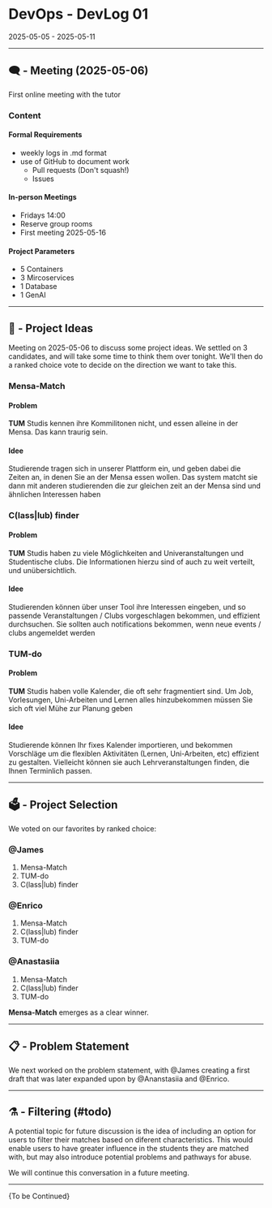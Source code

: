 # DevOps - DevLog 01
2025-05-05 - 2025-05-11

---

## 🗨️ - Meeting (2025-05-06)
First online meeting with the tutor

### Content
#### Formal Requirements
- weekly logs in .md format
- use of GitHub to document work
	- Pull requests (Don't squash!)
	- Issues
#### In-person Meetings
- Fridays 14:00
- Reserve group rooms
- First meeting 2025-05-16
#### Project Parameters
- 5 Containers
- 3 Mircoservices
- 1 Database
- 1 GenAI

---

## 💭 - Project Ideas
Meeting on 2025-05-06 to discuss some project ideas. We settled on 3 candidates, and will take some time to think them over tonight. We'll then do a ranked choice vote to decide on the direction we want to take this.

### Mensa-Match
#### Problem
**TUM** Studis kennen ihre Kommilitonen nicht, und essen alleine in der Mensa. Das kann traurig sein.
#### Idee
Studierende tragen sich in unserer Plattform ein, und geben dabei die Zeiten an, in denen Sie an der Mensa essen wollen. Das system matcht sie dann mit anderen studierenden die zur gleichen zeit an der Mensa sind und ähnlichen Interessen haben

### C(lass|lub) finder
#### Problem
**TUM** Studis haben zu viele Möglichkeiten and Univeranstaltungen und Studentische clubs. Die Informationen hierzu sind of auch zu weit verteilt, und unübersichtlich.
#### Idee
Studierenden können über unser Tool ihre Interessen eingeben, und so passende Veranstaltungen / Clubs vorgeschlagen bekommen, und effizient durchsuchen. Sie sollten auch notifications bekommen, wenn neue events / clubs angemeldet werden

### TUM-do
#### Problem
**TUM** Studis haben volle Kalender, die oft sehr fragmentiert sind. Um Job, Vorlesungen, Uni-Arbeiten und Lernen alles hinzubekommen müssen Sie sich oft viel Mühe zur Planung geben
#### Idee
Studierende können Ihr fixes Kalender importieren, und bekommen Vorschläge um die flexiblen Aktivitäten (Lernen, Uni-Arbeiten, etc) effizient zu gestalten. Vielleicht können sie auch Lehrveranstaltungen finden, die Ihnen Terminlich passen.

---

## 🗳️ - Project Selection

We voted on our favorites by ranked choice:

### @James
1. Mensa-Match
2. TUM-do
3. C(lass|lub) finder

### @Enrico
1. Mensa-Match
2. C(lass|lub) finder
3. TUM-do

### @Anastasiia
1. Mensa-Match
2. C(lass|lub) finder
3. TUM-do

**Mensa-Match** emerges as a clear winner.

---

## 📋 - Problem Statement

We next worked on the problem statement, with @James creating a first draft that was later expanded upon by @Ananstasiia and @Enrico.

---

## ⚗️ - Filtering (#todo)

A potential topic for future discussion is the idea of including an option for users to filter their matches based on diferent characteristics. This would enable users to have greater influence in the students they are matched with, but may also introduce potential problems and pathways for abuse.

We will continue this conversation in a future meeting.

---

{To be Continued}
